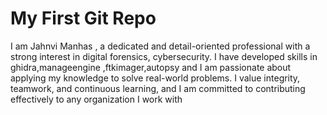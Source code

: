# My First Git Repo
I am Jahnvi Manhas , a dedicated and detail-oriented professional with a strong interest in  digital forensics, cybersecurity. I have developed skills in ghidra,manageengine ,ftkimager,autopsy and I am passionate about applying my knowledge to solve real-world problems. I value integrity, teamwork, and continuous learning, and I am committed to contributing effectively to any organization I work with
